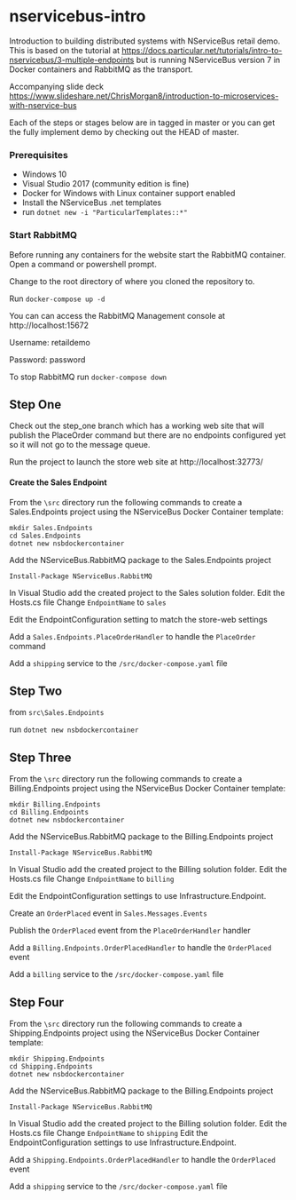 # nservicebus-intro
Introduction to building distributed systems with NServiceBus retail demo.  This is based on the tutorial at https://docs.particular.net/tutorials/intro-to-nservicebus/3-multiple-endpoints but is running NServiceBus version 7 in Docker containers and RabbitMQ as the transport.

Accompanying slide deck https://www.slideshare.net/ChrisMorgan8/introduction-to-microservices-with-nservice-bus

Each of the steps or stages below are in tagged in master or you can get the fully implement demo by checking out the HEAD of master.

### Prerequisites ###
- Windows 10
- Visual Studio 2017 (community edition is fine)
- Docker for Windows with Linux container support enabled
- Install the NServiceBus .net templates
 - run `dotnet new -i "ParticularTemplates::*"` 

### Start RabbitMQ ###
Before running any containers for the website start the RabbitMQ container.  Open a command or powershell prompt.

Change to the root directory of where you cloned the repository to.

Run `docker-compose up -d`

You can can access the RabbitMQ Management console at http://localhost:15672

Username: retaildemo

Password: password

To stop RabbitMQ run `docker-compose down`


## Step One ##
Check out the step_one branch which has a working web site that will publish the PlaceOrder command but there are no endpoints configured yet so it will not go to the message queue.

Run the project to launch the store web site at http://localhost:32773/

#### Create the Sales Endpoint ####

From the `\src` directory run the following commands to create a Sales.Endpoints project using the NServiceBus Docker Container template: 

    mkdir Sales.Endpoints    
    cd Sales.Endpoints
	dotnet new nsbdockercontainer

Add the NServiceBus.RabbitMQ package to the Sales.Endpoints project

`Install-Package NServiceBus.RabbitMQ`

In Visual Studio add the created project to the Sales solution folder.
Edit the Hosts.cs file
Change `EndpointName` to `sales`

Edit the EndpointConfiguration setting to match the store-web settings

Add a `Sales.Endpoints.PlaceOrderHandler` to handle the `PlaceOrder` command

Add a `shipping` service to the `/src/docker-compose.yaml` file


## Step Two ##
from `src\Sales.Endpoints`

run `dotnet new nsbdockercontainer`
 
 
## Step Three ##
From the `\src` directory run the following commands to create a Billing.Endpoints project using the NServiceBus Docker Container template: 

    mkdir Billing.Endpoints    
    cd Billing.Endpoints
	dotnet new nsbdockercontainer

Add the NServiceBus.RabbitMQ package to the Billing.Endpoints project

`Install-Package NServiceBus.RabbitMQ`

In Visual Studio add the created project to the Billing solution folder.
Edit the Hosts.cs file
Change `EndpointName` to `billing`

Edit the EndpointConfiguration settings to use Infrastructure.Endpoint.

Create an `OrderPlaced` event in `Sales.Messages.Events`

Publish the `OrderPlaced` event from the `PlaceOrderHandler` handler

Add a `Billing.Endpoints.OrderPlacedHandler` to handle the `OrderPlaced` event

Add a `billing` service to the `/src/docker-compose.yaml` file


## Step Four ##
From the `\src` directory run the following commands to create a Shipping.Endpoints project using the NServiceBus Docker Container template: 

    mkdir Shipping.Endpoints    
    cd Shipping.Endpoints
	dotnet new nsbdockercontainer

Add the NServiceBus.RabbitMQ package to the Billing.Endpoints project

`Install-Package NServiceBus.RabbitMQ`

In Visual Studio add the created project to the Billing solution folder.
Edit the Hosts.cs file
Change `EndpointName` to `shipping`
Edit the EndpointConfiguration settings to use Infrastructure.Endpoint.

Add a `Shipping.Endpoints.OrderPlacedHandler` to handle the `OrderPlaced` event

Add a `shipping` service to the `/src/docker-compose.yaml` file
